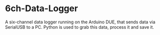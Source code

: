 # 6ch-Data-Logger
A six-channel data logger running on the Arduino DUE, that sends data via SerialUSB to a PC. Python is used to grab this data, process it and save it.
